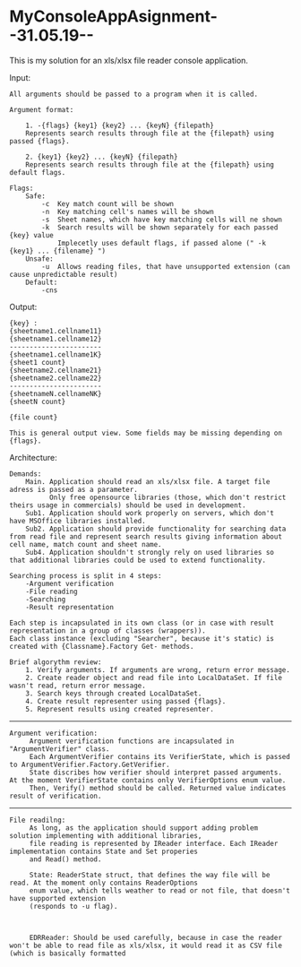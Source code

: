 # MyConsoleAppAsignment--31.05.19--

This is my solution for an xls/xlsx file reader console application.

Input:

    All arguments should be passed to a program when it is called.

    Argument format:
    
        1. -{flags} {key1} {key2} ... {keyN} {filepath}    
        Represents search results through file at the {filepath} using passed {flags}.
    
        2. {key1} {key2} ... {keyN} {filepath}    
        Represents search results through file at the {filepath} using default flags.
        
    Flags:
        Safe:
            -c  Key match count will be shown
            -n  Key matching cell's names will be shown
            -s  Sheet names, which have key matching cells will ne shown
            -k  Search results will be shown separately for each passed {key} value
                Implecetly uses default flags, if passed alone (" -k {key1} ... {filename} ")
        Unsafe:
            -u  Allows reading files, that have unsupported extension (can cause unpredictable result)
        Default:
            -cns
            
Output:
      
    {key} :
    {sheetname1.cellname11}
    {sheetname1.cellname12}
    -----------------------
    {sheetname1.cellname1K}
    {sheet1 count}
    {sheetname2.cellname21}
    {sheetname2.cellname22}
    -----------------------
    {sheetnameN.cellnameNK}
    {sheetN count}
    
    {file count}
    
    This is general output view. Some fields may be missing depending on {flags}.
    
    
 Architecture:
 
    Demands:
        Main. Application should read an xls/xlsx file. A target file adress is passed as a parameter.
              Only free opensource libraries (those, which don't restrict theirs usage in commercials) should be used in development. 
        Sub1. Application should work properly on servers, which don't have MSOffice libraries installed.
        Sub2. Application should provide functionality for searching data from read file and represent search results giving information about cell name, match count and sheet name.
        Sub4. Application shouldn't strongly rely on used libraries so that additional libraries could be used to extend functionality.
 
    Searching process is split in 4 steps:
        -Argument verification
        -File reading
        -Searching
        -Result representation
        
    Each step is incapsulated in its own class (or in case with result representation in a group of classes (wrappers)).
    Each class instance (excluding "Searcher", because it's static) is created with {Classname}.Factory Get- methods.
    
    Brief algorythm review:
        1. Verify arguments. If arguments are wrong, return error message.
        2. Create reader object and read file into LocalDataSet. If file wasn't read, return error message.
        3. Search keys through created LocalDataSet. 
        4. Create result representer using passed {flags}.
        5. Represent results using created representer.                 
        
 -------------------------------------------------------------------------------------------------------------------------------------
        
    Argument verification:
         Argument verification functions are incapsulated in "ArgumentVerifier" class.          
         Each ArgumentVerifier contains its VerifierState, which is passed to ArgumentVerifier.Factory.GetVerifier.         
         State discribes how verifier should interpret passed arguments. At the moment VerifierState contains only VerifierOptions enum value.
         Then, Verify() method should be called. Returned value indicates result of verification.
         
--------------------------------------------------------------------------------------------------------------------------------------
         
    File readilng:
         As long, as the application should support adding problem solution implementing with additional libraries, 
         file reading is represented by IReader interface. Each IReader implementation contains State and Set properies 
         and Read() method.
         
         State: ReaderState struct, that defines the way file will be read. At the moment only contains ReaderOptions
         enum value, which tells weather to read or not file, that doesn't have supported extension 
         (responds to -u flag). 
         
         
         
         EDRReader: Should be used carefully, because in case the reader won't be able to read file as xls/xlsx, it would read it as CSV file (which is basically formatted 
         
     
